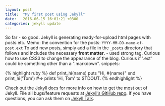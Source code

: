 ```yaml
---
layout: post
title:  "My first post using Jekyll"
date:   2016-06-15 16:01:21 +0300
categories: jekyll update
---
```

So far - so good. Jekyll is generating ready-for-upload html pages with posts etc.
Memo: the convention for the posts:  `YYYY-MM-DD-name-of-post.ext`
To add new posts, simply add a file in the `_posts` directory that follows  and includes the necessary <strong>front matter</strong>. - used strong tag. Curious how to use CSS3 to change the appearance of the blog.
Curious if '.ext' could be something other than a ".markdown". 
snippets:

{% highlight ruby %}
def print_hi(name)
  puts "Hi, #{name}"
end
print_hi('Tom')
#=> prints 'Hi, Tom' to STDOUT.
{% endhighlight %}

Check out the [Jekyll docs][jekyll-docs] for more info on how to get the most out of Jekyll. File all bugs/feature requests at [Jekyll’s GitHub repo][jekyll-gh]. If you have questions, you can ask them on [Jekyll Talk][jekyll-talk].

[jekyll-docs]: http://jekyllrb.com/docs/home
[jekyll-gh]:   https://github.com/jekyll/jekyll
[jekyll-talk]: https://talk.jekyllrb.com/
